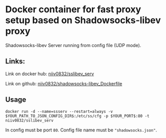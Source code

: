 # Docker container for fast proxy setup based on Shadowsocks-libev proxy
Shadowsocks-libev Server running from config file (UDP mode).

## Links:
Link on docker hub: <a href="https://hub.docker.com/r/niiv0832/sslibev_serv">niiv0832/sslibev_serv</a>

Link on github: <a href="https://www.github.com/niiv0832/shadowsocks-libev_Dockerfile">niiv0832/shadowsocks-libev_Dockerfile</a>

## Usage

```shell
docker run -d --name=ssserv --restart=always -v $YOUR_PATH_TO_JSON_CONFIG_DIR$:/etc/ss/cfg -p $YOUR_PORT$:80 -t niiv0832/sslibev_serv
```

In config must be port `80`. Config file name must be `"shadowsocks.json"`.
